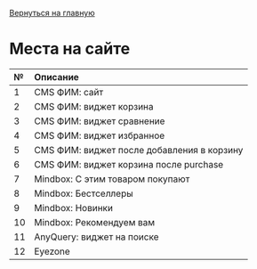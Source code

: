 [Вернуться на главную](/README.md)

# **Места на сайте**
| №  | Описание                                    | 
|:-- | :-------------------------------            | 
| 1  | CMS ФИМ: сайт                               |
| 2  | CMS ФИМ: виджет корзина                     |
| 3  | CMS ФИМ: виджет сравнение                   |
| 4  | CMS ФИМ: виджет избранное                   |
| 5  | CMS ФИМ: виджет после добавления в корзину  |
| 6  | CMS ФИМ: виджет корзина после purchase      |
| 7  | Mindbox: С этим товаром покупают            |
| 8  | Mindbox: Бестселлеры                        |
| 9  | Mindbox: Новинки                            |
| 10 | Mindbox: Рекомендуем вам                    |
| 11 | AnyQuery: виджет на поиске                  |
| 12 | Eyezone                                     |


